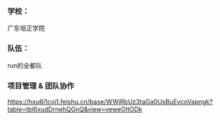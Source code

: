 ### 学校：
广东培正学院
### 队伍：
run的全都队

### 项目管理 & 团队协作
https://hxu6i1coj1.feishu.cn/base/WWjRbUz3taGa0UsBuEycoVapngk?table=tbl6xudDrnehQGnQ&view=veweOItODk
